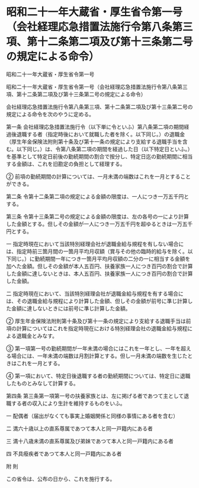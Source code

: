 # 昭和二十一年大蔵省・厚生省令第一号（会社経理応急措置法施行令第八条第三項、第十二条第二項及び第十三条第二号の規定による命令）

昭和二十一年大蔵省・厚生省令第一号

昭和二十一年大蔵省・厚生省令第一号（会社経理応急措置法施行令第八条第三項、第十二条第二項及び第十三条第二号の規定による命令）

会社経理応急措置法施行令第八条第三項、第十二条第二項及び第十三条第二号の規定による命令を次のやうに定める。

第一条 会社経理応急措置法施行令（以下単に令といふ）第八条第二項の期間経過後退職する者（指定時後において就職した者を除く。以下同じ。）の退職金（厚生年金保険法附則第十条及び第十一条の規定により支給する退職手当を含む。以下同じ。）は、令第八条第二項の期間を経過した日（以下特定日といふ。）を基準として特定日前後の勤続期間の割合で按分し、特定日迄の勤続期間に相当する金額は、これを旧勘定の負担として経理する。

② 前項の勤続期間の計算については、一月未満の端数はこれを一月とすることができる。

第二条 令第十二条第二項の規定による金額の限度は、一人につき一万五千円とする。

第三条 令第十三条第二号の規定による金額の限度は、左の各号の一により計算した金額とする。但しその金額が一人につき一万五千円を超ゆるときは一万五千円とする。

一 指定時現在において当該特別経理会社が退職金給与規程を有しない場合には、指定時前三箇月間の一箇月平均月収額（賞与その他の臨時的給与を除く。以下同じ。）に勤続期間一年につき一箇月平均月収額の二分の一に相当する金額を加へた金額。但しその金額が本人五百円、扶養家族一人につき百円の割合で計算した金額に達しないときは、本人五百円、扶養家族一人につき百円の割合で計算した金額。

二 指定時現在において、当該特別経理会社が退職金給与規程を有する場合には、その退職金給与規程により計算した金額、但しその金額が前号に準じ計算した金額に達しないときには前号に準じ計算した金額。

② 厚生年金保険法附則第十条及び第十一条の規定により支給する退職手当は前項の計算についてはこれを指定時現在における特別経理会社の退職金給与規程による退職金とみなす。

③ 第一項第一号の勤続期間が一年未満の場合にはこれを一年とし、一年を超える場合には、一年未満の端数は月割計算とする。但し一月未満の端数を生じたときはこれを一月とする。

④ 第一項において、特定日後退職する者の勤続期間については、特定日に退職したものとみなして計算する。

第四条 第三条第一項第一号の扶養家族とは、左に掲げる者であつて主として退職する者の収入により生計を維持するものをいふ。

一 配偶者（届出がなくても事実上婚姻関係と同様の事情にある者を含む）

二 満六十歳以上の直系尊属であつて本人と同一戸籍内にある者

三 満十八歳未満の直系尊属及び弟妹であつて本人と同一戸籍内にある者

四 不具癈疾者であつて本人と同一戸籍内にある者

附 則

この省令は、公布の日から、これを施行する。
